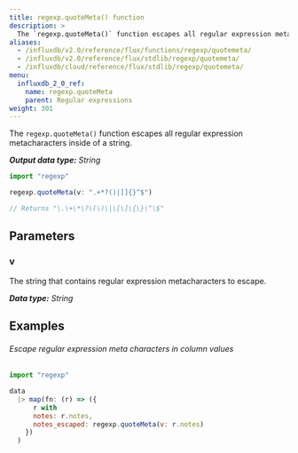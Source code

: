 ```yaml
---
title: regexp.quoteMeta() function
description: >
  The `regexp.quoteMeta()` function escapes all regular expression metacharacters inside of a string.
aliases:
  - /influxdb/v2.0/reference/flux/functions/regexp/quotemeta/
  - /influxdb/v2.0/reference/flux/stdlib/regexp/quotemeta/
  - /influxdb/cloud/reference/flux/stdlib/regexp/quotemeta/
menu:
  influxdb_2_0_ref:
    name: regexp.quoteMeta
    parent: Regular expressions
weight: 301
---
```


The `regexp.quoteMeta()` function escapes all regular expression metacharacters inside of a string.

_**Output data type:** String_

```js
import "regexp"

regexp.quoteMeta(v: ".+*?()|[]{}^$")

// Returns "\.\+\*\?\(\)\|\[\]\{\}\^\$"
```

## Parameters

### v
The string that contains regular expression metacharacters to escape.

_**Data type:** String_

## Examples

###### Escape regular expression meta characters in column values
```js
import "regexp"

data
  |> map(fn: (r) => ({
      r with
      notes: r.notes,
      notes_escaped: regexp.quoteMeta(v: r.notes)
    })
  )
```

